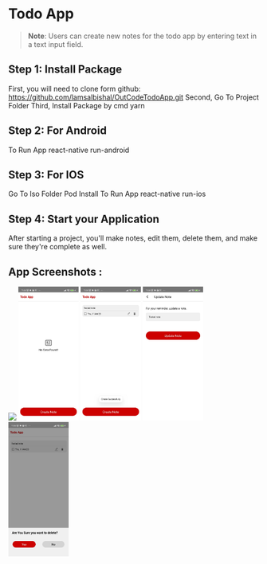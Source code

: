

# Todo App

>**Note**: Users can create new notes for the todo app by entering text in a text input field.

## Step 1: Install Package

First, you will need to clone form github: https://github.com/lamsalbishal/OutCodeTodoApp.git
Second, Go To Project Folder
Third, Install Package by cmd yarn


## Step 2: For Android

 To Run App react-native run-android 


## Step 3: For IOS

 Go To Iso Folder Pod Install
 To Run App react-native run-ios 

## Step 4: Start your Application

After starting a project, you'll make notes, edit them, delete them, and make sure they're complete as well.

## App Screenshots :

<p>
  <img src="app_screenshoot/spalsh_screen.jpeg" width="24%">
  <img src="app_screenshoot/home_screen.jpeg" width="24%">
  <img src="app_screenshoot/list_screen.jpeg" width="24%">
  <img src="app_screenshoot/update_screen.jpeg" width="24%">
  <img src="app_screenshoot/delete_screen.jpeg" width="24%">
  
</p>
